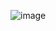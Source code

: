 
![image](https://user-images.githubusercontent.com/98183485/199438307-04ce76e6-428f-4e5a-9a29-a2b6d472a382.png)
